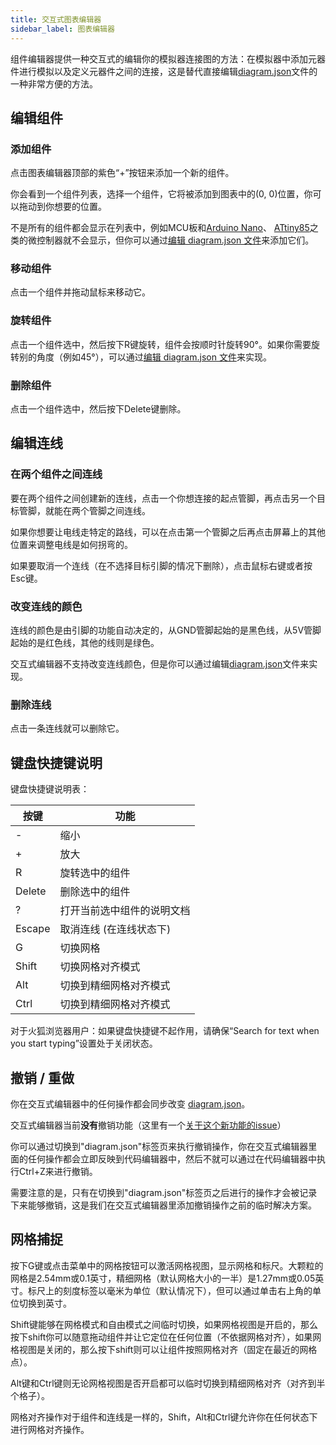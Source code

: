 ```yaml
---
title: 交互式图表编辑器
sidebar_label: 图表编辑器
---
```


组件编辑器提供一种交互式的编辑你的模拟器连接图的方法：在模拟器中添加元器件进行模拟以及定义元器件之间的连接，这是替代直接编辑[diagram.json](../diagram-format)文件的一种非常方便的方法。

## 编辑组件

### 添加组件

点击图表编辑器顶部的紫色“+”按钮来添加一个新的组件。

你会看到一个组件列表，选择一个组件，它将被添加到图表中的(0, 0)位置，你可以拖动到你想要的位置。

不是所有的组件都会显示在列表中，例如MCU板和[Arduino Nano](../parts/wokwi-arduino-nano)、 [ATtiny85](../parts/wokwi-attiny85)之类的微控制器就不会显示，但你可以通过[编辑 diagram.json 文件](../diagram-format#parts)来添加它们。

### 移动组件

点击一个组件并拖动鼠标来移动它。

### 旋转组件

点击一个组件选中，然后按下R键旋转，组件会按顺时针旋转90°。如果你需要旋转别的角度（例如45°），可以通过[编辑 diagram.json 文件](../diagram-format#parts)来实现。

### 删除组件

点击一个组件选中，然后按下Delete键删除。

## 编辑连线

### 在两个组件之间连线

要在两个组件之间创建新的连线，点击一个你想连接的起点管脚，再点击另一个目标管脚，就能在两个管脚之间连线。

如果你想要让电线走特定的路线，可以在点击第一个管脚之后再点击屏幕上的其他位置来调整电线是如何拐弯的。

如果要取消一个连线（在不选择目标引脚的情况下删除），点击鼠标右键或者按Esc键。

### 改变连线的颜色

连线的颜色是由引脚的功能自动决定的，从GND管脚起始的是黑色线，从5V管脚起始的是红色线，其他的线则是绿色。

交互式编辑器不支持改变连线颜色，但是你可以通过编辑[diagram.json](../diagram-format#connections)文件来实现。

### 删除连线

点击一条连线就可以删除它。

## 键盘快捷键说明

键盘快捷键说明表：

| 按键   | 功能                        |
| ------ | ----------------------------|
| -      | 缩小                        |
| +      | 放大                        |
| R      | 旋转选中的组件               |
| Delete | 删除选中的组件               |
| ?      | 打开当前选中组件的说明文档    |
| Escape | 取消连线 (在连线状态下)       |
| G      | 切换网格                     |
| Shift  | 切换网格对齐模式             |
| Alt    | 切换到精细网格对齐模式        |
| Ctrl   | 切换到精细网格对齐模式        |

对于火狐浏览器用户：如果键盘快捷键不起作用，请确保“Search for text when you start typing”设置处于关闭状态。

## 撤销 / 重做

你在交互式编辑器中的任何操作都会同步改变 [diagram.json](../diagram-format)。

交互式编辑器当前**没有**撤销功能（这里有一个[关于这个新功能的issue](https://github.com/wokwi/wokwi-features/issues/77)）

你可以通过切换到"diagram.json"标签页来执行撤销操作，你在交互式编辑器里面的任何操作都会立即反映到代码编辑器中，然后不就可以通过在代码编辑器中执行Ctrl+Z来进行撤销。

需要注意的是，只有在切换到"diagram.json"标签页之后进行的操作才会被记录下来能够撤销，这是我们在交互式编辑器里添加撤销操作之前的临时解决方案。

## 网格捕捉

按下G键或点击菜单中的网格按钮可以激活网格视图，显示网格和标尺。大颗粒的网格是2.54mm或0.1英寸，精细网格（默认网格大小的一半）是1.27mm或0.05英寸。标尺上的刻度标签以毫米为单位（默认情况下），但可以通过单击右上角的单位切换到英寸。

Shift键能够在网格模式和自由模式之间临时切换，如果网格视图是开启的，那么按下shift你可以随意拖动组件并让它定位在任何位置（不依据网格对齐），如果网格视图是关闭的，那么按下shift则可以让组件按照网格对齐（固定在最近的网格点）。

Alt键和Ctrl键则无论网格视图是否开启都可以临时切换到精细网格对齐（对齐到半个格子）。

网格对齐操作对于组件和连线是一样的，Shift，Alt和Ctrl键允许你在任何状态下进行网格对齐操作。